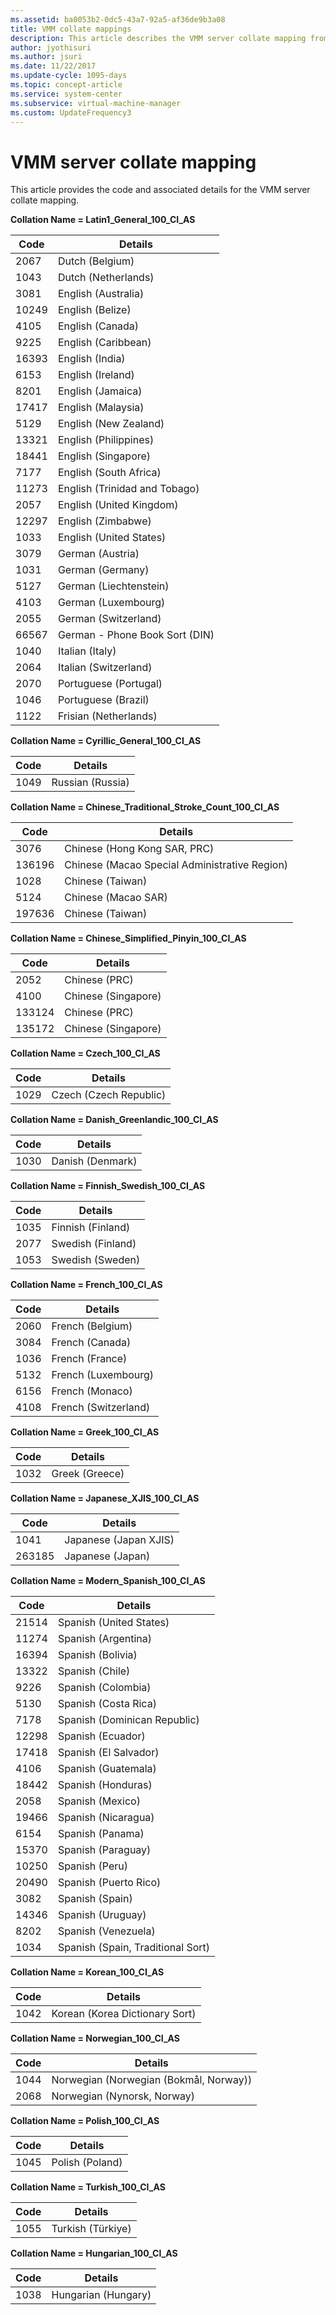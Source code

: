 ```yaml
---
ms.assetid: ba0053b2-0dc5-43a7-92a5-af36de9b3a08
title: VMM collate mappings
description: This article describes the VMM server collate mapping from VMM code.
author: jyothisuri
ms.author: jsuri
ms.date: 11/22/2017
ms.update-cycle: 1095-days
ms.topic: concept-article
ms.service: system-center
ms.subservice: virtual-machine-manager
ms.custom: UpdateFrequency3
---
```


# VMM server collate mapping


This article provides the code and associated details for the VMM server collate mapping.

**Collation Name = Latin1_General_100_CI_AS**

**Code** | **Details**
--- | ---
2067|  Dutch (Belgium)
1043|  Dutch (Netherlands)
3081|  English (Australia)
10249| English (Belize)
4105|  English (Canada)
9225|  English (Caribbean)
16393| English (India)
6153|  English (Ireland)
8201|  English (Jamaica)
17417| English (Malaysia)
5129|  English (New Zealand)
13321| English (Philippines)
18441| English (Singapore)
7177|  English (South Africa)
11273 | English (Trinidad and Tobago)
2057|  English (United Kingdom)
12297| English (Zimbabwe)
1033 |  English (United States)
3079|  German (Austria)
1031|  German (Germany)     
5127|  German (Liechtenstein)     
4103|  German (Luxembourg)    
2055| German (Switzerland)  
66567| German - Phone Book Sort (DIN)      
1040| Italian (Italy)  
2064| Italian (Switzerland)     
2070| Portuguese (Portugal)      
1046| Portuguese (Brazil)     
1122| Frisian (Netherlands)

**Collation Name = Cyrillic_General_100_CI_AS**

**Code** | **Details**
--- | ---
1049|  Russian (Russia)

**Collation Name = Chinese_Traditional_Stroke_Count_100_CI_AS**

**Code** | **Details**
--- | ---
3076|Chinese (Hong Kong SAR, PRC)
136196|Chinese (Macao Special Administrative Region)
1028|Chinese (Taiwan)
5124|Chinese (Macao SAR)
197636| Chinese (Taiwan)

**Collation Name = Chinese_Simplified_Pinyin_100_CI_AS**

**Code** | **Details**
--- | ---
2052|  Chinese (PRC)
4100| Chinese (Singapore)
133124|Chinese (PRC)
135172|Chinese (Singapore)

**Collation Name = Czech_100_CI_AS**

**Code** | **Details**
--- | ---
1029| Czech (Czech Republic)

**Collation Name = Danish_Greenlandic_100_CI_AS**

**Code** | **Details**
--- | ---
1030| Danish (Denmark)

**Collation Name = Finnish_Swedish_100_CI_AS**

**Code** | **Details**
--- | ---
1035|Finnish (Finland)
2077| Swedish (Finland)
1053|Swedish (Sweden)

**Collation Name = French_100_CI_AS**

**Code** | **Details**
--- | ---
2060 |French (Belgium)
3084|French (Canada)
1036|French (France)
5132 |French (Luxembourg)
6156|French (Monaco)
4108|French (Switzerland)

**Collation Name = Greek_100_CI_AS**

**Code** | **Details**
--- | ---
1032|Greek (Greece)

**Collation Name = Japanese_XJIS_100_CI_AS**

**Code** | **Details**
--- | ---
1041|Japanese (Japan XJIS)
263185|Japanese (Japan)

**Collation Name = Modern_Spanish_100_CI_AS**

**Code** | **Details**
--- | ---
21514|Spanish (United States)
11274|Spanish (Argentina)
16394|Spanish (Bolivia)
13322|Spanish (Chile)
9226|Spanish (Colombia)
5130|Spanish (Costa Rica)
7178|Spanish (Dominican Republic)
12298|Spanish (Ecuador)
17418|Spanish (El Salvador)
4106|Spanish (Guatemala)
18442|Spanish (Honduras)
2058|Spanish (Mexico)
19466|Spanish (Nicaragua)
6154|Spanish (Panama)
15370|Spanish (Paraguay)
10250|Spanish (Peru)
20490|Spanish (Puerto Rico)
3082|Spanish (Spain)
14346|Spanish (Uruguay)
8202|Spanish (Venezuela)
1034|Spanish (Spain, Traditional Sort)


**Collation Name = Korean_100_CI_AS**

**Code** | **Details**
 --- | ---
 1042|Korean (Korea Dictionary Sort)


**Collation Name = Norwegian_100_CI_AS**

**Code** | **Details**
--- | ---
1044 |Norwegian (Norwegian (Bokmål, Norway))
2068|Norwegian (Nynorsk, Norway)


**Collation Name = Polish_100_CI_AS**

**Code** | **Details**
--- | ---
1045|Polish (Poland)

**Collation Name = Turkish_100_CI_AS**

**Code** | **Details**
--- | ---
1055 |Turkish (Türkiye)


**Collation Name = Hungarian_100_CI_AS**

**Code** | **Details**
--- | ---
1038 |Hungarian (Hungary)
